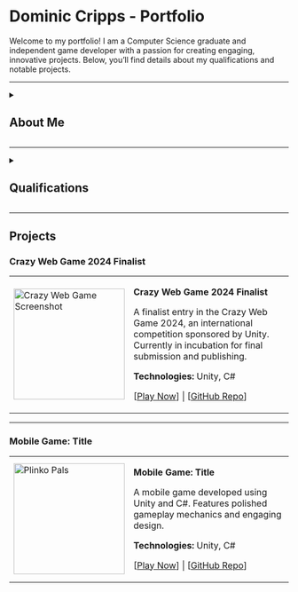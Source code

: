 # Dominic Cripps - Portfolio

Welcome to my portfolio! I am a Computer Science graduate and independent game developer with a passion for creating engaging, innovative projects. Below, you’ll find details about my qualifications and notable projects.

---

<details>
<summary><h2>About Me</h2></summary>
I am a recent graduate in Computer Science from the University of Nottingham with experience in game development, software engineering, and explainable AI. I enjoy creating projects that blend technical problem-solving with creativity, including games, software tools, and research-driven applications.
</details>

---
<details>
<summary><h2>Qualifications</h2></summary>
  
- **Education:**
  - **BSc (Hons) Computer Science**  
    University of Nottingham | First-Class Honours (77%)  
    Dissertation: A Comparative Analysis of Two-Dimensional Run Length Encoding for Image Compression (Grade: First)
  - **A-Levels:** Mathematics (A*), Further Mathematics (A*), Computer Science (A*), Physics (A*), EPQ(A)
  
- **Skills:**
  - Programming: C++, C#, Python, Java, JavaScript, HTML/CSS
  - Areas of Expertise: Game Development, Image Processing, Explainable AI

- **Achievements:**
  - Finalist in Crazy Web Game 2024 (Top 10 out of 317 games, sponsored by Unity)
  - Winner of the 2022.1 Brackeys Game Development Competition (1st in Innovation Category)
  - Undergraduate High Achievers recognition at the University of Nottingham

</details>

---

## Projects

### Crazy Web Game 2024 Finalist

<table>
<tr>
<td>
<img src="Thumbnails/Drone.png" alt="Crazy Web Game Screenshot" width="200">
</td>
<td>
<p><strong>Crazy Web Game 2024 Finalist</strong></p>
<p>A finalist entry in the Crazy Web Game 2024, an international competition sponsored by Unity. Currently in incubation for final submission and publishing.</p>
<p><strong>Technologies:</strong> Unity, C#</p>
<p>[<a href="#">Play Now</a>] | [<a href="#">GitHub Repo</a>]</p>
</td>
</tr>
</table>

---

### Mobile Game: Title

<table>
<tr>
<td>
<img src="/Thumbnails/Plinko.png" alt="Plinko Pals" width="200">
</td>
<td>
<p><strong>Mobile Game: Title</strong></p>
<p>A mobile game developed using Unity and C#. Features polished gameplay mechanics and engaging design.</p>
<p><strong>Technologies:</strong> Unity, C#</p>
<p>[<a href="#">Play Now</a>] | [<a href="#">GitHub Repo</a>]</p>
</td>
</tr>
</table>
